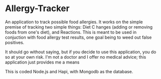 # Allergy-Tracker
An application to track possible food allergies. It works on the simple premise of tracking two simple things: Diet C
hanges (adding or removing foods from one's diet), and Reactions. This is meant to be used in conjuction with food allergy test results, one goal being to weed out false positives.

It should go without saying, but if you decide to use this application, you do so at your own risk. I'm not a doctor
and I offer no medical advice; this application just provides me a means

This is coded Node.js and Hapi, with Mongodb as the database.
